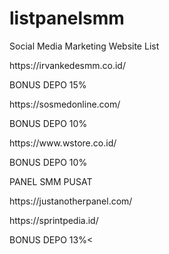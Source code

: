 # listpanelsmm

Social Media Marketing Website List
<p>https://irvankedesmm.co.id/</p>
<p>BONUS DEPO 15%</p>
  
<p>https://sosmedonline.com/</p>
<p>BONUS DEPO 10%</p>


<p>https://www.wstore.co.id/</p>
<p>BONUS DEPO 10%</p>


<p>PANEL SMM PUSAT</p>
<p>https://justanotherpanel.com/</p>

<p>https://sprintpedia.id/</p>
<p>BONUS DEPO 13%<</p>
